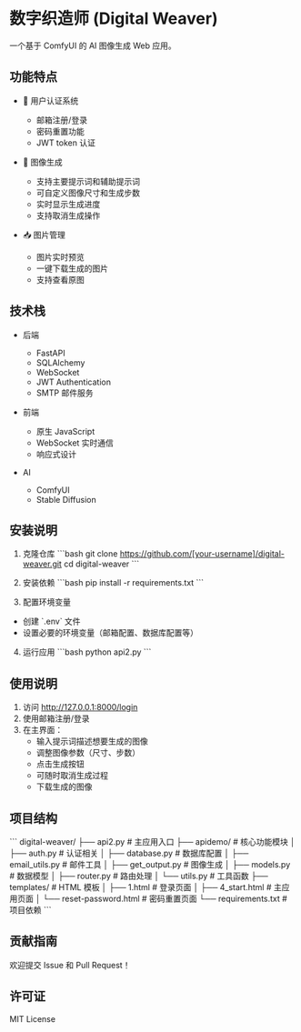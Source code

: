 # 数字织造师 (Digital Weaver)

一个基于 ComfyUI 的 AI 图像生成 Web 应用。

## 功能特点

- 🔐 用户认证系统
  - 邮箱注册/登录
  - 密码重置功能
  - JWT token 认证

- 🎨 图像生成
  - 支持主要提示词和辅助提示词
  - 可自定义图像尺寸和生成步数
  - 实时显示生成进度
  - 支持取消生成操作

- 📥 图片管理
  - 图片实时预览
  - 一键下载生成的图片
  - 支持查看原图

## 技术栈

- 后端
  - FastAPI
  - SQLAlchemy
  - WebSocket
  - JWT Authentication
  - SMTP 邮件服务

- 前端
  - 原生 JavaScript
  - WebSocket 实时通信
  - 响应式设计

- AI
  - ComfyUI
  - Stable Diffusion

## 安装说明

1. 克隆仓库
\`\`\`bash
git clone https://github.com/[your-username]/digital-weaver.git
cd digital-weaver
\`\`\`

2. 安装依赖
\`\`\`bash
pip install -r requirements.txt
\`\`\`

3. 配置环境变量
- 创建 \`.env\` 文件
- 设置必要的环境变量（邮箱配置、数据库配置等）

4. 运行应用
\`\`\`bash
python api2.py
\`\`\`

## 使用说明

1. 访问 http://127.0.0.1:8000/login
2. 使用邮箱注册/登录
3. 在主界面：
   - 输入提示词描述想要生成的图像
   - 调整图像参数（尺寸、步数）
   - 点击生成按钮
   - 可随时取消生成过程
   - 下载生成的图像

## 项目结构

\`\`\`
digital-weaver/
├── api2.py                 # 主应用入口
├── apidemo/               # 核心功能模块
│   ├── auth.py           # 认证相关
│   ├── database.py       # 数据库配置
│   ├── email_utils.py    # 邮件工具
│   ├── get_output.py     # 图像生成
│   ├── models.py         # 数据模型
│   ├── router.py         # 路由处理
│   └── utils.py          # 工具函数
├── templates/            # HTML 模板
│   ├── 1.html           # 登录页面
│   ├── 4_start.html     # 主应用页面
│   └── reset-password.html  # 密码重置页面
└── requirements.txt      # 项目依赖
\`\`\`

## 贡献指南

欢迎提交 Issue 和 Pull Request！

## 许可证

MIT License
